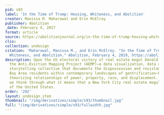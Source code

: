 ```yaml
---
pid: s93
label: 'In the Time of Trump: Housing, Whiteness, and Abolition'
creator: Manissa M. Maharawal and Erin McElroy
publisher: Abolition
_date: February 4, 2017
format: article
source: https://abolitionjournal.org/in-the-time-of-trump-housing-whiteness-and-abolition/
clio:
collection: undesign
citation: 'Maharawal, Manissa M., and Erin McElroy. "In the Time of Trump: Housing,
  Whiteness, and Abolition." Abolition, February 4, 2019, https://abolitionjournal.org/in-the-time-of-trump-housing-whiteness-and-abolition/.'
description: Upon the US electoral victory of real estate mogul Donald Trump, we at
  the Anti-Eviction Mapping Project (AEMP)–a data visualization, data analysis, and
  storytelling collective that documents the dispossession and resistance of San Francisco
  Bay Area residents within contemporary landscapes of gentrification–have been newly
  theorizing relationships of power, property, race, and displacement. In this piece
  we think through what it means that a New York City real estate mogul now is President
  of the United States.
order: '292'
layout: undesign_item
thumbnail: "/img/derivatives/simple/s93/thumbnail.jpg"
full: "/img/derivatives/simple/s93/fullwidth.jpg"
---
```

